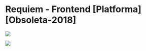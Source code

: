

# Requiem - Frontend [Platforma] [Obsoleta-2018]

![](https://raw.githubusercontent.com/rober19/requiem-frontend/master/src/assets/images/login.PNG)

![](https://raw.githubusercontent.com/rober19/requiem-frontend/master/src/assets/images/signup.PNG)


